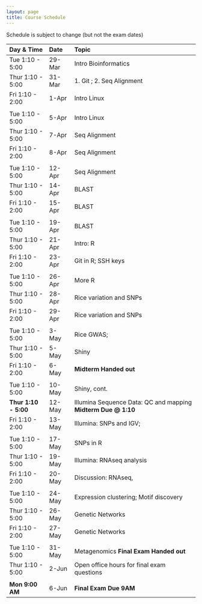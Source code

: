 ```yaml
---
layout: page
title: Course Schedule
---
```


Schedule is subject to change (but not the exam dates)

| Day & Time        |  Date   |  Topic
|:------------------|:--------|:-----------
| Tue 1:10 - 5:00   |  29-Mar |  Intro Bioinformatics
| Thur 1:10 - 5:00  |  31-Mar  |  1. Git ; 2. Seq Alignment
| Fri 1:10 - 2:00   |  1-Apr  |  Intro Linux
|                   |         |
| Tue 1:10 - 5:00   |  5-Apr  |  Intro Linux
| Thur 1:10 - 5:00  |  7-Apr  |  Seq Alignment
| Fri 1:10 - 2:00   |  8-Apr  |  Seq Alignment
|                   |         |
| Tue 1:10 - 5:00   |  12-Apr |  Seq Alignment
| Thur 1:10 - 5:00  |  14-Apr |  BLAST
| Fri 1:10 - 2:00   |  15-Apr |  BLAST
|                   |         |
| Tue 1:10 - 5:00   |  19-Apr |  BLAST
| Thur 1:10 - 5:00  |  21-Apr |  Intro: R
| Fri 1:10 - 2:00   |  23-Apr |  Git in R; SSH keys
|                   |         |
| Tue 1:10 - 5:00   |  26-Apr |  More R
| Thur 1:10 - 5:00  |  28-Apr |  Rice variation and SNPs
| Fri 1:10 - 2:00   |  29-Apr |  Rice variation and SNPs
|                   |         |
| Tue 1:10 - 5:00   |  3-May  |  Rice GWAS; 
| Thur 1:10 - 5:00  |  5-May  |    Shiny 
| Fri 1:10 - 2:00   |  6-May  |    __Midterm Handed out__
|                   |         |
| Tue 1:10 - 5:00   |  10-May |  Shiny, cont.
| __Thur 1:10 - 5:00__  |  12-May | Illumina Sequence Data: QC and mapping  __Midterm Due @ 1:10__
| Fri 1:10 - 2:00   |  13-May |  Illumina: SNPs and IGV; 
|                   |         |
| Tue 1:10 - 5:00   |  17-May |  SNPs in R
| Thur 1:10 - 5:00  |  19-May |  Illumina: RNAseq analysis
| Fri 1:10 - 2:00   |  20-May |  Discussion: RNAseq, 
|                   |         |
| Tue 1:10 - 5:00   |  24-May |  Expression clustering; Motif discovery
| Thur 1:10 - 5:00  |  26-May |  Genetic Networks
| Fri 1:10 - 2:00   |  27-May |  Genetic Networks
|                   |         |
| Tue 1:10 - 5:00   |  31-May |  Metagenomics __Final Exam Handed out__
| Thur 1:10 - 5:00  |  2-Jun  |  Open office hours for final exam questions
|                   |         |
| __Mon 9:00 AM__   |  6-Jun  | __Final Exam Due 9AM__
